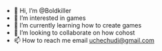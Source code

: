 - 👋 Hi, I’m @Boldkiller
- 👀 I’m interested in games
- 🌱 I’m currently learning how to create games
- 💞️ I’m looking to collaborate on how cohost
- 📫 How to reach me email uchechudi@gmail.com

<!---
Boldkiller/Boldkiller is a ✨ special ✨ repository because its `README.md` (this file) appears on your GitHub profile.
You can click the Preview link to take a look at your changes.
--->
